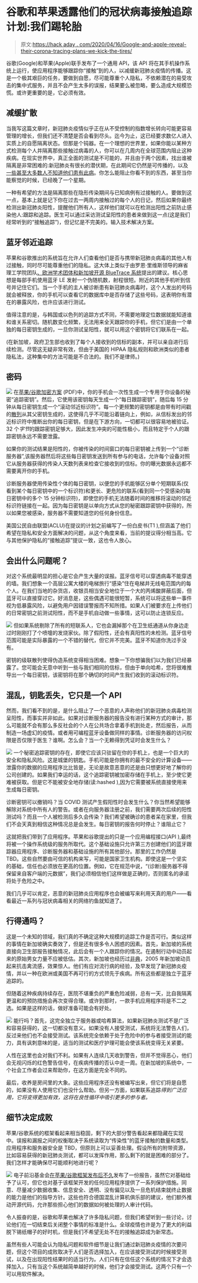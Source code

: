 # 谷歌和苹果透露他们的冠状病毒接触追踪计划:我们踢轮胎

> 原文:[https://hack aday . com/2020/04/16/Google-and-apple-reveal-their-corona-tracing-plans-we-kick-the-tires/](https://hackaday.com/2020/04/16/google-and-apple-reveal-their-corona-tracing-plans-we-kick-the-tires/)

谷歌(Google)和苹果(Apple)联手发布了一个通用 API，该 API 将在其手机操作系统上运行，使应用程序能够跟踪你“接触”到的人，以减缓新冠肺炎疫情的传播。这是一个极其艰巨的任务，要做到自愿，尽可能尊重个人隐私，不依赖潜在的易受攻击的集中式服务，并且不会产生太多的误报，结果要么被忽略，要么造成大规模恐慌。或许更重要的是，它必须有效。

## 减缓扩散

当我写这篇文章时，新冠肺炎疫情似乎正在从不受控制的指数增长转向可能更容易管理的增长，但我们还不清楚是否会看到尽头。迄今为止，这已经要求数亿人进入实质上的自愿隔离状态。但那是个钝器。在一个理想的世界里，如果你能以某种方式检测每个人并隔离那些接触过病毒的人，你可以在几周内在全球范围内阻止这种疾病。在现实世界中，真正全面的测试是不可能的，并且由于两个因素，找出谁被隔离是非常困难的:新冠肺炎有很长的潜伏期，在此期间它仍然是可传播的，以及[一些甚至大多数人不知道他们患有此病](https://science.sciencemag.org/content/early/2020/03/24/science.abb3221)。你怎么能阻止你看不到的东西，甚至当你能察觉的时候，已经晚了一个星期。

一种有希望的方法是隔离那些在隐形传染期间与已知病例有过接触的人。要做到这一点，基本上就是记下你在过去一两周内接触过的每个人的日记，然后如果你最终检测出新冠肺炎阳性，提醒他们所有人，这样他们就可以在检测出阳性之前防止感染他人:跟踪和追踪。医生可以通过采访测试呈阳性的患者来做到这一点(这是我们经常听到的“接触追踪”)，但记忆是不完美的。输入技术解决方案。

## 蓝牙邻近追踪

苹果和谷歌推出的系统旨在允许人们查看他们是否与携带新冠肺炎病毒的其他人有过接触，同时尽可能尊重他们的隐私。这大体上类似于由罗恩·里维斯领导的麻省理工学院团队[、欧洲学术团体和新加坡开源 BlueTrace 系统](http://news.mit.edu/2020/bluetooth-covid-19-contact-tracing-0409)提出的建议。核心思想是每部手机使用蓝牙 LE 发射一个伪随机数，射程很短。附近的其他手机听到信号并记住它们。当一个手机的主人被诊断患有新冠肺炎病毒时，这个人发出的号码就会被释放，你的手机可以查看它的数据库中是否存储了这些号码，这表明你有潜在的暴露风险，也许应该进行测试。

值得注意的是，与韩国或以色列的追踪方式不同，不需要地理定位数据就能知道谁和谁关系密切。随机数变化频繁，无法用来全天跟踪你的手机，但它们是由一个单独的每日密钥生成的，一旦你测试呈阳性，就可以用这个密钥将它们联系在一起。

(在新加坡，政府卫生部也收到了每个人接收到的信标的副本，并可以亲自进行后续检测。尽管这无疑非常有效，但由于美国的 HIPAA 隐私规则和欧洲类似的患者隐私法，这种集中的方法可能是不合法的。我们不是律师。)

## 密码

[![](../Images/b5c5838aa0b1773113405614665b71ae.png)](https://hackaday.com/wp-content/uploads/2020/04/google_apple_schedule.png) 在[苹果/谷歌加密方案](https://covid19-static.cdn-apple.com/applications/covid19/current/static/contact-tracing/pdf/ContactTracing-CryptographySpecification.pdf) (PDF)中，你的手机会一次性生成一个专用于你设备的秘密“追踪密钥”。然后，它使用该密钥每天生成一个“每日跟踪密钥”，随后每 15 分钟从每日密钥生成一个“滚动邻近标识符”。每一个更频繁的密钥都是由带有时间戳的[散列](https://en.wikipedia.org/wiki/Cryptographic_hash_function)从其父密钥生成的，这使得几乎不可能沿着链向上，例如，从信标发出的邻近标识符中推断出你的每日密钥，但是在下游方向，一切都可以很容易地被验证。32 个*字节*的跟踪密钥足够大，因此发生冲突的可能性极小，而且特定于个人的跟踪密钥永远不需要泄露。

如果你的测试结果是阳性的，你被传染的时间窗口的每日密钥被上传到一个“诊断服务器”,该服务器然后将这些每日密钥发送到所有参与的电话，允许每个设备对照它从服务器获得的传染人天数列表来检查它接收到的信标。你的曝光数据永远都不需要离开你的手机。

诊断服务器使用传染性个体的每日密钥，以便您的手机能够区分单个短期联系(仅看到某个每日密钥中的一个标识符)和更长、更危险的联系(看到同一个受感染的每日密钥中的多个 15 分钟标识符)，即使您的手机无法随着时间的推移将滚动的邻近标识符链接在一起。因为每日密钥是以单向方式从您的秘密跟踪密钥中获得的，所以如果您被感染，服务器不需要知道您的任何身份信息。

美国公民自由联盟(ACLU)在提议的计划之前编写了一份白皮书(T1 ),但涵盖了他们希望在隐私和安全方面解决的问题，从这个角度来看，当前的提议得分相当高。它与其他保护隐私的“接触追踪”提议一致，这也令人放心。

## 会出什么问题呢？

对这个系统最明显的担心是它会产生大量的误报。蓝牙信号可以穿透病毒不能穿透的墙。我们想象一个高层公寓大楼的电梯旅行“感染”住在电梯井无线电范围内的每个人。在我们当地的杂货店，收银员相当安全地位于一个大的丙烯酸屏蔽后面，但蓝牙可以直接穿过它。好消息是，这些偶遇可能很短暂，系统可以将这些单一事件视为低暴露风险，以避免用户因错误警报而不知所措。如果人们被要求在上传他们的日常密钥之前测试阳性，而不是手机自动做一些事情，这可以防止连锁反应。

[![](../Images/1c485fcfc84e3064db029709061beef7.png)](https://hackaday.com/wp-content/uploads/2020/04/hands.jpg) 但如果系统剔除了所有的短联系人，它也会漏掉那个在卫生纸通道从你身边走过时刚刚打了个喷嚏的发烧家伙。除了假阳性，还会有真阳性的未检测。蓝牙信号范围可能是实际暴露的一个不错的替代，但它并不完美。蓝牙不知道你洗过手没有。

密钥的级联散列使得伪造系统变得相当困难。想象一下你想骗我们以为我们已经暴露了。您可能会无意中听到一些与我们相同的信标，但由于单向哈希，您将很难推导出一个每日密钥，该密钥将在那个确切的时间产生我们收到的滚动标识符。

## 混乱，钥匙丢失，它只是一个 API

然而，我们看不到的是，是什么阻止了一个恶意的人声称他们的新冠肺炎病毒检测呈阳性，而事实并非如此。如果对诊断服务器的报告没有进行某种方式的审计，那么可能就不会有那么多反社会的个人在公共场合拿着手机到处走，然后报告，从而制造一场虚幻的疫情。或者用可编程蓝牙设备做同样的事情。诊断服务器的访问权限是否仅限于医生？谁啊。怎么会？当一个无赖得到凭证时会发生什么？

[![](../Images/914281aa8d808451c25ef3142c28f90a.png)](https://hackaday.com/wp-content/uploads/2020/04/tracing_keys.jpg) 一个秘密追踪密钥的存在，即使它应该只驻留在你的手机上，也是一个巨大的安全和隐私风险。这是城堡的钥匙。手机可能是你拥有的最不安全的计算设备——泄露你的数据的应用程序比比皆是，无论是故意恶意的还是由只想更好地了解你的公司创建的。如果我们幸运的话，这个追踪密钥被加密存储在手机上，至少使它更难被获取。但是它不能被安全地存储(读:hashed ),因为它需要被系统直接使用来生成每日密钥。

诊断密钥可以撤销吗？当 COVID 测试产生假阳性时会发生什么？你当然希望能够解除对系统中所有人的警告。或者在向服务器注册之前，我们需要两次后续的阳性测试吗？而且一个人被检测后多久会传染？我们希望被确诊的患者呆在家里，但我们不会天真到相信这种情况总是会发生。每日密钥的报告何时停止？谁阻止它？

这就把我们带到了应用程序。苹果和谷歌提出的只是一个应用编程接口(API ),最终将被一个操作系统级的服务所取代。这个基础设施只允许第三方创建他们的蓝牙跟踪器应用程序、诊断服务器和基础设施的所有其他部分。那里的工作仍然是 TBD。这些自然要由可信的机构来写，可能是国家卫生机构。即使这是一个坚实的基础，信任也必须放在更高的位置。例如，它在规范中说，“(诊断)服务器不得保留来自客户端的元数据”，我们必须相信他们这样做是正确的，否则匿名的承诺将处于危险之中。

我们几乎可以肯定，恶意的新冠肺炎应用程序也会被编写来利用天真的用户——看看最近一系列与冠状病毒相关的网络钓鱼就知道了。

## 行得通吗？

这是一个未知的领域，我们真的不确定这种大规模的追踪工作是否可行。类似这样的事情在新加坡确实奏效了，但是还有很多令人困惑的因素。首先，新加坡的系统直接向卫生部报告接触情况，此后会有一个人跟踪你的情况。在遏制行动中动员起来的原始男女力量不应被低估。其次，新加坡也经历过[非典](https://en.wikipedia.org/wiki/2002%E2%80%932004_SARS_outbreak)，2005 年新加坡动员起来抗击禽流感，效果惊人。他们有应对流行病的经验，及早发现了新冠肺炎疫情，并以一种在欧洲或美国不再可行的方式领先于疾病。所有这些都是独立于蓝牙追踪的。

但随着这种疾病持续存在，医院不堪重负的严重危险减弱，总有一天，比自我隔离更温和的预防措施会再次变得合理。或许到那时，一款手机应用程序将是不二之选。如果是这样的话，做好准备可能会有好处。

[![](../Images/8600caa3375d912affe112618bcbba6f.png)](https://hackaday.com/wp-content/uploads/2020/04/tests.jpg) 能行吗？首先，这完全独立于服务器或哈希算法，如果新冠肺炎测试不是广泛和容易获得的，这一切都没有意义。如果没有人接受测试，系统将无法警告人们，反过来他们也不会接受测试。该系统完全依赖于处于危险中的参与者接受测试的能力，具有讽刺意味的是，适当的测试和医疗护理可能会使该系统变得无关紧要。

人性在这里也会对我们不利。如果有人连续几天收到警告，但并不觉得恶心，他们会无视闪烁的红色警告信号，在疾病传播的否认中走一周。在新加坡的系统中，一个社会工作者会过来帮助你，在这方面是完全不同的。

最后，收养是房间里的大象。这些应用程序还没有被编写出来，但它们将是自愿的，如果没有人使用它们也没什么帮助。但另一方面，如果联系追踪*得到广泛应用，它将变得更加有效，这将在良性循环中吸引更多的参与者。*

## 细节决定成败

苹果/谷歌系统的框架看起来相当稳固，剩下的大部分警告看起来都隐藏在实现中。误报和漏报之间的权衡取决于系统读取为“传染性”的蓝牙接触的数量和类型。应用程序和服务器安全是 TBD，但原则上可以妥善处理。假设所有的附带资源，比如容易获得的新冠肺炎测试，都可以发挥作用，那么剩下的就是困难的部分了。我们怎样才能确保尽可能顺利地进行呢？

[![](../Images/0ceb5d9a58b76d763b120d7e8237b45d.png)](https://hackaday.com/wp-content/uploads/2020/04/covid-laptops-privacy-1_thumbnail.png) 电子前沿基金会[在苹果/谷歌框架发布后不久](https://www.eff.org/deeplinks/2020/04/challenge-proximity-apps-covid-19-contact-tracing)发布了一份报告，虽然它对基础给予了认可，但它也对基于该框架开发的任何应用程序提供了一系列保护措施。同意、尽量减少数据收集、信息安全、透明、没有偏见以及一旦危机结束就终止数据的能力是他们的指导方针。这些也符合德国混乱计算机俱乐部的建议，他们额外推动开源代码，允许那些担心他们的数据如何被处理的人审计代码。

令人振奋的是，谷歌和苹果也解决了许多隐私问题，但我们希望听到一些讨论，讨论他们在一切结束后关闭整个事情的标准是什么。全球疫情也许是为了更大的利益脱下锡纸帽子的好时机，但是我们不希望无处不在的接触追踪成为新常态。

虽然有些人可能会认为隐私问题和软件细节是让我们通过新冠肺炎疫情的次要问题，但这个项目的成败取决于人们是否选择加入，在应该接受测试的时候接受测试，以及在出现阳性结果时的适当行为。人们只有在信任这个系统的情况下才会选择加入，只有当这个系统越简单越好的时候，他们才会接受测试。这两个只有一个可以用软件解决。